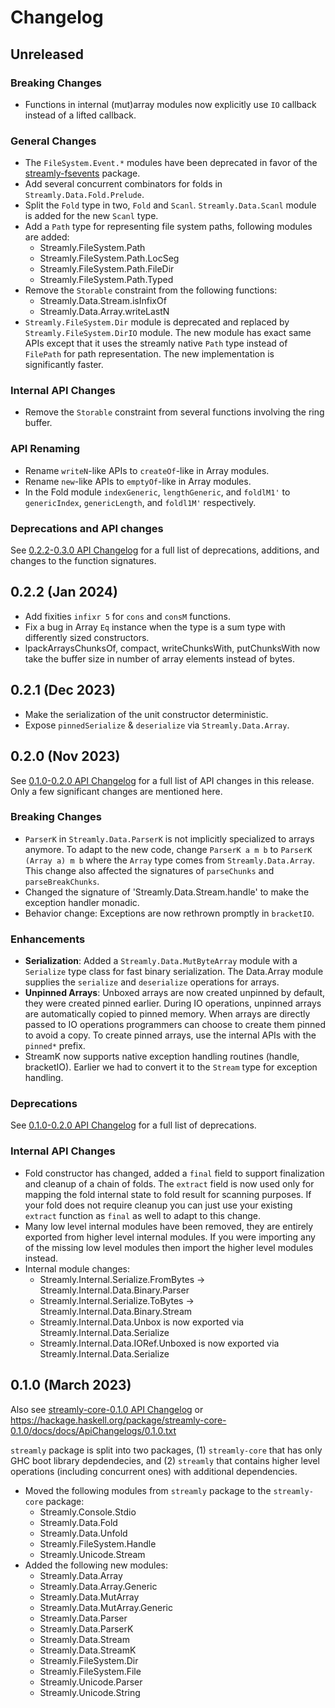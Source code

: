 # Changelog

## Unreleased

### Breaking Changes

* Functions in internal (mut)array modules now explicitly use `IO` callback
  instead of a lifted callback.

### General Changes

* The `FileSystem.Event.*` modules have been deprecated in favor of the
  [streamly-fsevents](https://github.com/composewell/streamly-fsevents) package.
* Add several concurrent combinators for folds in `Streamly.Data.Fold.Prelude`.
* Split the `Fold` type in two, `Fold` and `Scanl`. `Streamly.Data.Scanl`
  module is added for the new `Scanl` type.
* Add a `Path` type for representing file system paths, following modules are
  added:
  - Streamly.FileSystem.Path
  - Streamly.FileSystem.Path.LocSeg
  - Streamly.FileSystem.Path.FileDir
  - Streamly.FileSystem.Path.Typed
* Remove the `Storable` constraint from the following functions:
  - Streamly.Data.Stream.isInfixOf
  - Streamly.Data.Array.writeLastN
* `Streamly.FileSystem.Dir` module is deprecated and replaced by
  `Streamly.FileSystem.DirIO` module. The new module has exact same
  APIs except that it uses the streamly native `Path` type instead
  of `FilePath` for path representation. The new implementation is
  significantly faster.

### Internal API Changes

* Remove the `Storable` constraint from several functions involving the ring
  buffer.

### API Renaming

* Rename `writeN`-like APIs to `createOf`-like in Array modules.
* Rename `new`-like APIs to `emptyOf`-like in Array modules.
* In the Fold module `indexGeneric`, `lengthGeneric`, and `foldlM1'` to
   `genericIndex`, `genericLength`, and `foldl1M'` respectively.

### Deprecations and API changes

See [0.2.2-0.3.0 API Changelog](/core/docs/ApiChangelogs/0.2.2-0.3.0.txt) for a
full list of deprecations, additions, and changes to the function signatures.

## 0.2.2 (Jan 2024)

* Add fixities `infixr 5` for `cons` and `consM` functions.
* Fix a bug in Array `Eq` instance when the type is a sum type with
  differently sized constructors.
* lpackArraysChunksOf, compact, writeChunksWith, putChunksWith now take the
  buffer size in number of array elements instead of bytes.

## 0.2.1 (Dec 2023)

* Make the serialization of the unit constructor deterministic.
* Expose `pinnedSerialize` & `deserialize` via `Streamly.Data.Array`.

## 0.2.0 (Nov 2023)

See [0.1.0-0.2.0 API Changelog](https://github.com/composewell/streamly/blob/streamly-0.10.0/core/docs/ApiChangelogs/0.1.0-0.2.0.txt)
for a full list of API changes in this release. Only a few significant
changes are mentioned here.

### Breaking Changes

* `ParserK` in `Streamly.Data.ParserK` is not implicitly specialized
  to arrays anymore. To adapt to the new code, change `ParserK a m
  b` to `ParserK (Array a) m b` where the `Array` type comes from
  `Streamly.Data.Array`. This change also affected the signatures of
  `parseChunks` and `parseBreakChunks`.
* Changed the signature of 'Streamly.Data.Stream.handle' to make the
  exception handler monadic.
* Behavior change: Exceptions are now rethrown promptly in `bracketIO`.

### Enhancements

* __Serialization__: Added a `Streamly.Data.MutByteArray` module with a
  `Serialize` type class for fast binary serialization. The Data.Array
  module supplies the `serialize` and `deserialize` operations for arrays.
* __Unpinned Arrays__: Unboxed arrays are now created unpinned by default,
  they were created pinned earlier. During IO operations, unpinned arrays
  are automatically copied to pinned memory. When arrays are directly
  passed to IO operations programmers can choose to create them pinned to
  avoid a copy.  To create pinned arrays, use the internal APIs with the
  `pinned*` prefix.
* StreamK now supports native exception handling routines (handle, bracketIO).
  Earlier we had to convert it to the `Stream` type for exception handling.

### Deprecations

See [0.1.0-0.2.0 API Changelog](https://github.com/composewell/streamly/blob/streamly-0.10.0/core/docs/ApiChangelogs/0.1.0-0.2.0.txt)
for a full list of deprecations.

### Internal API Changes

* Fold constructor has changed, added a `final` field to support
  finalization and cleanup of a chain of folds. The `extract` field is
  now used only for mapping the fold internal state to fold result for
  scanning purposes. If your fold does not require cleanup you can just use
  your existing `extract` function as `final` as well to adapt to this change.
* Many low level internal modules have been removed, they are entirely
  exported from higher level internal modules. If you were importing any
  of the missing low level modules then import the higher level modules instead.
* Internal module changes:
  * Streamly.Internal.Serialize.FromBytes -> Streamly.Internal.Data.Binary.Parser
  * Streamly.Internal.Serialize.ToBytes ->   Streamly.Internal.Data.Binary.Stream
  * Streamly.Internal.Data.Unbox is now exported via Streamly.Internal.Data.Serialize
  * Streamly.Internal.Data.IORef.Unboxed is now exported via Streamly.Internal.Data.Serialize

## 0.1.0 (March 2023)

Also see [streamly-core-0.1.0 API Changelog](https://github.com/composewell/streamly/blob/streamly-0.10.0/core/docs/ApiChangelogs/0.1.0.txt) or
https://hackage.haskell.org/package/streamly-core-0.1.0/docs/docs/ApiChangelogs/0.1.0.txt

`streamly` package is split into two packages, (1) `streamly-core` that
has only GHC boot library depdendecies, and (2) `streamly` that contains
higher level operations (including concurrent ones) with additional
dependencies.

* Moved the following modules from `streamly` package to the
  `streamly-core` package:
  * Streamly.Console.Stdio
  * Streamly.Data.Fold
  * Streamly.Data.Unfold
  * Streamly.FileSystem.Handle
  * Streamly.Unicode.Stream
* Added the following new modules:
  * Streamly.Data.Array
  * Streamly.Data.Array.Generic
  * Streamly.Data.MutArray
  * Streamly.Data.MutArray.Generic
  * Streamly.Data.Parser
  * Streamly.Data.ParserK
  * Streamly.Data.Stream
  * Streamly.Data.StreamK
  * Streamly.FileSystem.Dir
  * Streamly.FileSystem.File
  * Streamly.Unicode.Parser
  * Streamly.Unicode.String
